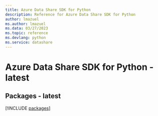 ```yaml
---
title: Azure Data Share SDK for Python
description: Reference for Azure Data Share SDK for Python
author: lmazuel
ms.author: lmazuel
ms.data: 03/27/2023
ms.topic: reference
ms.devlang: python
ms.service: datashare
---
```

# Azure Data Share SDK for Python - latest
## Packages - latest
[!INCLUDE [packages](data-share-index.md)]